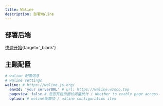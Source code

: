 ```yaml
---
title: Waline
description: 部署Waline
---
```


## 部署后端

[快速开始](https://waline.js.org/guide/get-started/){target='_blank'}

## 主题配置

```yaml [_config.solitude.yml]
# waline 配置信息
# waline settings
waline: # https://waline.js.org/
  envId: 'your serverURL' # url: https://waline.wzsco.top
  pageview: false # 是否开启页面访问量统计 / Whether to enable page access statistics
  option: # waline配置项 / waline configuration item
```
